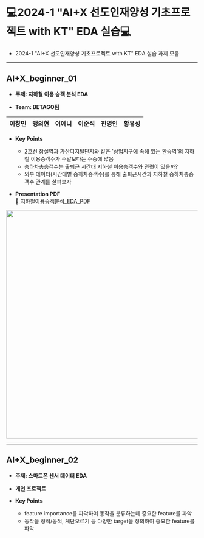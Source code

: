 # 💻2024-1 "AI+X 선도인재양성 기초프로젝트 with KT" EDA 실습💻
- 2024-1 "AI+X 선도인재양성 기초프로젝트 with KT" EDA 실습 과제 모음
---

## AI+X_beginner_01
- **주제: 지하철 이용 승객 분석 EDA**
  
- **Team: BETAGO팀**

| 이창민 | 맹의현 | 이예니 | 이준석 | 진영인 | 황유성 |
|:------:|:------:|:------:|:------:|:------:|:------:|

- **Key Points**
    - 2호선 잠실역과 가산디지털단지와 같은 '상업지구에 속해 있는 환승역'의 지하철 이용승객수가 주말보다는 주중에 많음
    - 승하차총승객수는 출퇴근 시간대 지하철 이용승객수와 관련이 있을까?
    - 외부 데이터(시간대별 승하차승객수)를 통해 출퇴근시간과 지하철 승하차총승객수 관계를 살펴보자
    
- **Presentation PDF**<br />
[📄 지하철이용승객분석_EDA_PDF](https://github.com/maeng99/AI-X_Beginner/blob/main/AI%2BX_beginner_01/%EC%A7%80%ED%95%98%EC%B2%A0%20%EC%9D%B4%EC%9A%A9%EC%8A%B9%EA%B0%9D%20EDA%20%ED%94%84%EB%A1%9C%EC%A0%9D%ED%8A%B8_%EC%B5%9C%EC%A2%85%EB%B3%B8.pdf)
<img src="https://github.com/user-attachments/assets/186ee53d-8c8d-40e5-8402-629526318e1e" width="600px" />

---
## AI+X_beginner_02
- **주제: 스마트폰 센서 데이터 EDA**

- **개인 프로젝트**

- **Key Points**
    - feature importance를 파악하여 동작을 분류하는데 중요한 feature를 파악
    - 동작을 정적/동적, 계단오르기 등 다양한 target을 정의하여 중요한 feature를 파악
